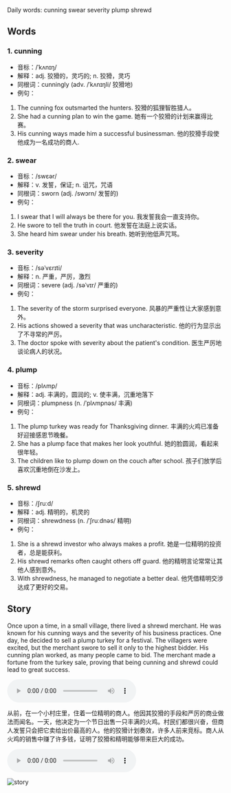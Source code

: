 Daily words: cunning swear severity plump shrewd

## Words
### 1. cunning
- 音标：/ˈkʌnɪŋ/ <span style="cursor: pointer;" onclick="document.getElementById('audio-player-1').play()"><i class="fas fa-volume-up"></i></span>
<audio id="audio-player-1" src="https://files.dwong.top/words/cunning.mp3" style="display:none;"></audio>
- 解释：adj. 狡猾的，灵巧的; n. 狡猾，灵巧
- 同根词：cunningly (adv. /ˈkʌnɪŋli/ 狡猾地)
- 例句：
1. The cunning fox outsmarted the hunters.
   狡猾的狐狸智胜猎人。
2. She had a cunning plan to win the game.
   她有一个狡猾的计划来赢得比赛。
3. His cunning ways made him a successful businessman.
   他的狡猾手段使他成为一名成功的商人.

### 2. swear
- 音标：/swɛər/ <span style="cursor: pointer;" onclick="document.getElementById('audio-player-2').play()"><i class="fas fa-volume-up"></i></span>
<audio id="audio-player-2" src="https://files.dwong.top/words/swear.mp3" style="display:none;"></audio>
- 解释：v. 发誓，保证; n. 诅咒，咒语
- 同根词：sworn (adj. /swɔrn/ 发誓的)
- 例句：
1. I swear that I will always be there for you.
   我发誓我会一直支持你。
2. He swore to tell the truth in court.
   他发誓在法庭上说实话。
3. She heard him swear under his breath.
   她听到他低声咒骂。

### 3. severity
- 音标：/səˈvɛrɪti/ <span style="cursor: pointer;" onclick="document.getElementById('audio-player-3').play()"><i class="fas fa-volume-up"></i></span>
<audio id="audio-player-3" src="https://files.dwong.top/words/severity.mp3" style="display:none;"></audio>
- 解释：n. 严重，严厉，激烈
- 同根词：severe (adj. /səˈvɪr/ 严重的)
- 例句：
1. The severity of the storm surprised everyone.
   风暴的严重性让大家感到意外。
2. His actions showed a severity that was uncharacteristic.
   他的行为显示出了不寻常的严厉。
3. The doctor spoke with severity about the patient's condition.
   医生严厉地谈论病人的状况。

### 4. plump
- 音标：/plʌmp/ <span style="cursor: pointer;" onclick="document.getElementById('audio-player-4').play()"><i class="fas fa-volume-up"></i></span>
<audio id="audio-player-4" src="https://files.dwong.top/words/plump.mp3" style="display:none;"></audio>
- 解释：adj. 丰满的，圆润的; v. 使丰满，沉重地落下
- 同根词：plumpness (n. /ˈplʌmpnəs/ 丰满)
- 例句：
1. The plump turkey was ready for Thanksgiving dinner.
   丰满的火鸡已准备好迎接感恩节晚餐。
2. She has a plump face that makes her look youthful.
   她的脸圆润，看起来很年轻。
3. The children like to plump down on the couch after school.
   孩子们放学后喜欢沉重地倒在沙发上。

### 5. shrewd
- 音标：/ʃruːd/ <span style="cursor: pointer;" onclick="document.getElementById('audio-player-5').play()"><i class="fas fa-volume-up"></i></span>
<audio id="audio-player-5" src="https://files.dwong.top/words/shrewd.mp3" style="display:none;"></audio>
- 解释：adj. 精明的，机灵的
- 同根词：shrewdness (n. /ˈʃruːdnəs/ 精明)
- 例句：
1. She is a shrewd investor who always makes a profit.
   她是一位精明的投资者，总是能获利。
2. His shrewd remarks often caught others off guard.
   他的精明言论常常让其他人感到意外。
3. With shrewdness, he managed to negotiate a better deal.
   他凭借精明交涉达成了更好的交易。

## Story
Once upon a time, in a small village, there lived a shrewd merchant. He was known for his cunning ways and the severity of his business practices. One day, he decided to sell a plump turkey for a festival. The villagers were excited, but the merchant swore to sell it only to the highest bidder. His cunning plan worked, as many people came to bid. The merchant made a fortune from the turkey sale, proving that being cunning and shrewd could lead to great success.

<audio controls>
  <source src="https://files.dwong.top/story/2024-10-17-english.mp3" type="audio/mpeg">
  你的浏览器不支持音频元素。
</audio>
  

从前，在一个小村庄里，住着一位精明的商人。他因其狡猾的手段和严厉的商业做法而闻名。一天，他决定为一个节日出售一只丰满的火鸡。村民们都很兴奋，但商人发誓只会把它卖给出价最高的人。他的狡猾计划奏效，许多人前来竞标。商人从火鸡的销售中赚了许多钱，证明了狡猾和精明能够带来巨大的成功。

<audio controls>
  <source src="https://files.dwong.top/story/2024-10-17-chinese.mp3" type="audio/mpeg">
  你的浏览器不支持音频元素。
</audio>
  

![story](https://files.dwong.top/images/2024-10-17.png)

